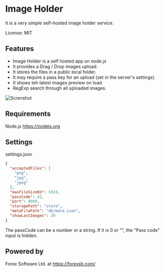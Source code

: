 # Image Holder

It is a very simple self-hosted image holder service.

License: MIT

## Features

 - Image Holder is a self hosted app on node.js
 - It provides a Drag / Drop images upload.
 - It stores the files in a public local folder.
 - It may require a pass key for an upload (set in the server's settings).
 - It shows teh latest images preview on load.
 - RegExp search through all uploaded images.
 
 ![Screnshot](https://image-holder.forexsb.com/store/image-holder-screenshot.png)

## Requirements

Node.js https://nodejs.org

## Settings

settings.json

```json
{
  "acceptedFiles": [
    "png",
    "jpg",
    "jpeg"
  ],
  "maxFileSizeKb": 1024,
  "passCode": 42,
  "port": 8080,
  "storagePath": "store",
  "metaFilePath": "db/meta.json",
  "showLastImages": 20
}
```

 The passCode can be a number or a string. If it is 0 or "", the "Pass code" input is hidden.

## Powered by

Forex Software Ltd. at https://forexsb.com/
